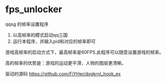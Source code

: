 # fps_unlocker

qqsg 的帧率设置程序

1. 以高帧率的模式启动qq三国
2. 运行本程序，并输入pid和对应的帧率即可

游戏高帧率的启动方式下，最高帧率是60FPS.此程序可以随意设置游戏的帧率。

高的帧率的优势是：游戏的运动更平滑，人物的图层更清晰。

驱动的源码 https://github.com/FiYHer/dxgkrnl_hook_ex
